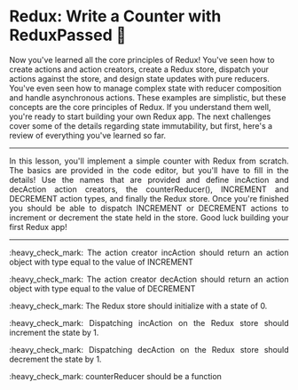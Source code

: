 # Redux: Write a Counter with ReduxPassed :bear:

Now you've learned all the core principles of Redux! You've seen how to create actions and action creators, create a Redux store, dispatch your actions against the store, and design state updates with pure reducers. You've even seen how to manage complex state with reducer composition and handle asynchronous actions. These examples are simplistic, but these concepts are the core principles of Redux. If you understand them well, you're ready to start building your own Redux app. The next challenges cover some of the details regarding state immutability, but first, here's a review of everything you've learned so far.

---

<p align="justify">
In this lesson, you'll implement a simple counter with Redux from scratch. The basics are provided in the code editor, but you'll have to fill in the details! Use the names that are provided and define incAction and decAction action creators, the counterReducer(), INCREMENT and DECREMENT action types, and finally the Redux store. Once you're finished you should be able to dispatch INCREMENT or DECREMENT actions to increment or decrement the state held in the store. Good luck building your first Redux app!
</P>

---

<p align="justify">
:heavy_check_mark: 
The action creator incAction should return an action object with type equal to the value of INCREMENT
</p>
<p align="justify">
:heavy_check_mark: 
The action creator decAction should return an action object with type equal to the value of DECREMENT
</p>
<p align="justify">
:heavy_check_mark: 
The Redux store should initialize with a state of 0.
</p>
<p align="justify">
:heavy_check_mark: 
Dispatching incAction on the Redux store should increment the state by 1.
</p>
<p align="justify">
:heavy_check_mark: 
Dispatching decAction on the Redux store should decrement the state by 1.
</p>
<p align="justify">
:heavy_check_mark: 
counterReducer should be a function
</p>
